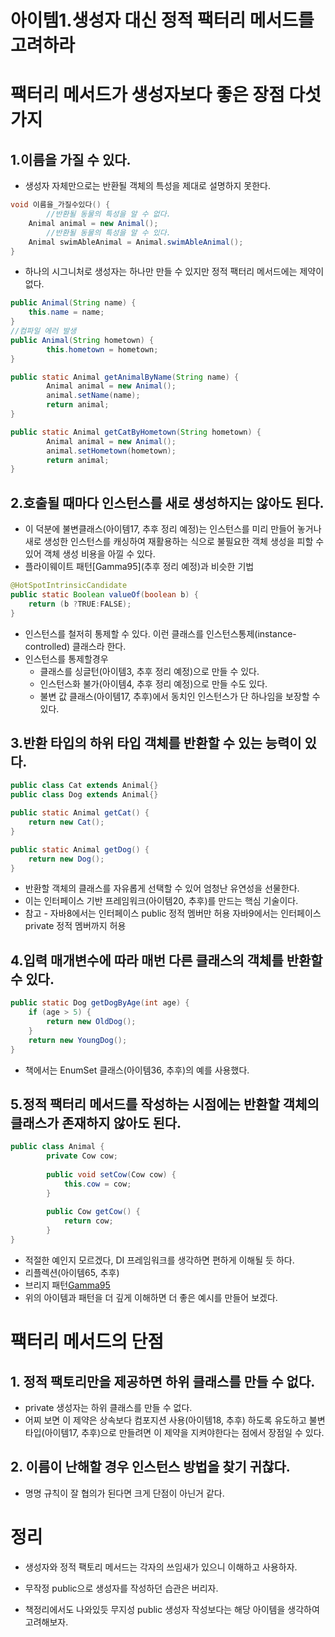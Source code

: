 # 아이템1.생성자 대신 정적 팩터리 메서드를 고려하라

# 팩터리 메서드가 생성자보다 좋은 장점 다섯가지

## 1.이름을 가질 수 있다.

- 생성자 자체만으로는 반환될 객체의 특성을 제대로 설명하지 못한다.

```java
void 이름을_가질수있다() {
		//반환될 동물의 특성을 알 수 없다.
    Animal animal = new Animal();
		//반환될 동물의 특성을 알 수 있다.
    Animal swimAbleAnimal = Animal.swimAbleAnimal();
}
```

- 하나의 시그니처로 생성자는 하나만 만들 수 있지만 정적 팩터리 메서드에는 제약이 없다.

```java
public Animal(String name) {
    this.name = name;
}
//컴파일 에러 발생
public Animal(String hometown) {
		this.hometown = hometown;
}

public static Animal getAnimalByName(String name) {
        Animal animal = new Animal();
        animal.setName(name);
        return animal;
}

public static Animal getCatByHometown(String hometown) {
        Animal animal = new Animal();
        animal.setHometown(hometown);
        return animal;
}
```

## 2.호출될 때마다 인스턴스를 새로 생성하지는 않아도 된다.

- 이 덕분에 불변클래스(아이템17, 추후 정리 예정)는 인스턴스를 미리 만들어 놓거나 새로 생성한 인스턴스를 캐싱하여 재활용하는 식으로 불필요한 객체 생성을 피할 수 있어 객체 생성 비용을 아낄 수 있다.
- 플라이웨이트 패턴[Gamma95](추후 정리 예정)과 비슷한 기법

```java
@HotSpotIntrinsicCandidate
public static Boolean valueOf(boolean b) {
    return (b ?TRUE:FALSE);
}
```

- 인스턴스를 철저히 통제할 수 있다. 이런 클래스를 인스턴스통제(instance-controlled) 클래스라 한다.
- 인스턴스를 통제할경우
    - 클래스를 싱글턴(아이템3, 추후 정리 예정)으로 만들 수 있다.
    - 인스턴스화 불가(아이템4, 추후 정리 예정)으로 만들 수도 있다.
    - 불변 값 클래스(아이템17, 추후)에서 동치인 인스턴스가 단 하나임을 보장할 수 있다.

## 3.반환 타입의 하위 타입 객체를 반환할 수 있는 능력이 있다.

```java
public class Cat extends Animal{}
public class Dog extends Animal{}

public static Animal getCat() {
    return new Cat();
}

public static Animal getDog() {
    return new Dog();
}
```

- 반환할 객체의 클래스를 자유롭게 선택할 수 있어 엄청난 유연성을 선물한다.
- 이는 인터페이스 기반 프레임워크(아이템20, 추후)를 만드는 핵심 기술이다.
- 참고 - 자바8에서는 인터페이스 public 정적 멤버만 허용
          자바9에서는 인터페이스 private 정적 멤버까지 허용

## 4.입력 매개변수에 따라 매번 다른 클래스의 객체를 반환할 수 있다.

```java
public static Dog getDogByAge(int age) {
    if (age > 5) {
        return new OldDog();
    }
    return new YoungDog();
}
```

- 책에서는 EnumSet 클래스(아이템36, 추후)의 예를 사용했다.

## 5.정적 팩터리 메서드를 작성하는 시점에는 반환할 객체의 클래스가 존재하지 않아도 된다.

```java
public class Animal {
		private Cow cow;
		
		public void setCow(Cow cow) {
		    this.cow = cow;
		}
		
		public Cow getCow() {
		    return cow;
		}
}
```

- 적절한 예인지 모르겠다, DI 프레임워크를 생각하면 편하게 이해될 듯 하다.
- 리플렉션(아이템65, 추후)
- 브리지 패턴[Gamma95](추후)
- 위의 아이템과 패턴을 더 깊게 이해하면 더 좋은 예시를 만들어 보겠다.

# 팩터리 메서드의 단점

## 1. 정적 팩토리만을 제공하면 하위 클래스를 만들 수 없다.

- private 생성자는 하위 클래스를 만들 수 없다.
- 어찌 보면 이 제약은 상속보다 컴포지션 사용(아이템18, 추후) 하도록 유도하고
불변타입(아이템17, 추후)으로 만들려면 이 제약을 지켜야한다는 점에서 장점일 수 있다.

## 2. 이름이 난해할 경우 인스턴스 방법을 찾기 귀찮다.

- 명명 규칙이 잘 협의가 된다면 크게 단점이 아닌거 같다.

# 정리

- 생성자와 정적 팩토리 메서드는 각자의 쓰임새가 있으니 이해하고 사용하자.
- 무작정 public으로 생성자를 작성하던 습관은 버리자.

- 책정리에서도 나와있듯 무지성 public 생성자 작성보다는
해당 아이템을 생각하여 고려해보자.
